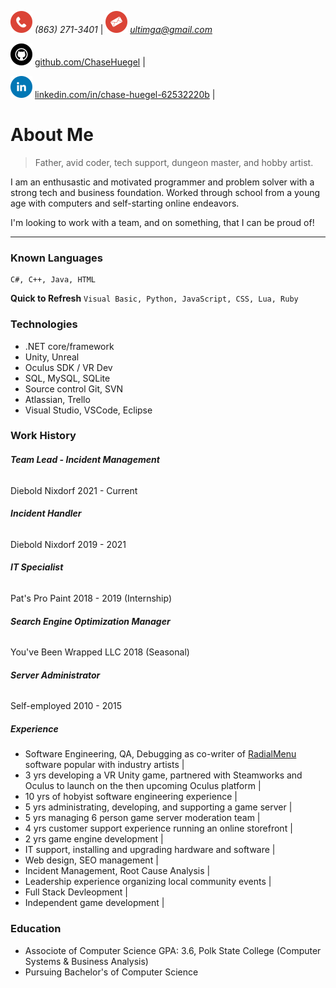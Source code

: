 ![phone](call.png) *(863) 271-3401* | ![email](mail.png) *ultimga@gmail.com*

![github](github.png) [github.com/ChaseHuegel](github.com/ChaseHuegel) |

![linkin](linkedin.png) [linkedin.com/in/chase-huegel-62532220b](linkedin.com/in/chase-huegel-62532220b) |

# About Me
> Father, avid coder, tech support, dungeon master, and hobby artist.

I am an enthusastic and motivated programmer and problem solver with a strong tech and business foundation. Worked through school from a young age with computers and self-starting online endeavors.

I'm looking to work with a team, and on something, that I can be proud of!

* * *

### Known Languages

```
C#, C++, Java, HTML
```

**Quick to Refresh**
```Visual Basic, Python, JavaScript, CSS, Lua, Ruby```

### Technologies

* .NET core/framework
* Unity, Unreal
* Oculus SDK / VR Dev
* SQL, MySQL, SQLite
* Source control Git, SVN
* Atlassian, Trello
* Visual Studio, VSCode, Eclipse

### Work History

###### **Team Lead - Incident Management**
Diebold Nixdorf 2021 - Current

###### **Incident Handler**
Diebold Nixdorf 2019 - 2021

###### **IT Specialist**
Pat's Pro Paint 2018 - 2019 (Internship)

###### **Search Engine Optimization Manager**
You've Been Wrapped LLC 2018 (Seasonal)

###### **Server Administrator**
Self-employed 2010 - 2015

##### Experience

* Software Engineering, QA, Debugging as co-writer of [RadialMenu](http://radialmenu.weebly.com/) software popular with industry artists |
* 3 yrs developing a VR Unity game, partnered with Steamworks and Oculus to launch on the then upcoming Oculus platform |
* 10 yrs of hobyist software engineering experience |
* 5 yrs administrating, developing, and supporting a game server |
* 5 yrs managing 6 person game server moderation team |
* 4 yrs customer support experience running an online storefront |
* 2 yrs game engine development |
* IT support, installing and upgrading hardware and software |
* Web design, SEO management |
* Incident Management, Root Cause Analysis |
* Leadership experience organizing local community events |
* Full Stack Devleopment |
* Independent game development |

### Education
* Associote of Computer Science GPA: 3.6, Polk State College (Computer Systems & Business Analysis)
* Pursuing Bachelor's of Computer Science
